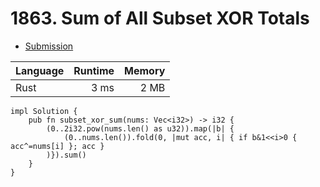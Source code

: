 # 1863. Sum of All Subset XOR Totals
- [Submission](https://leetcode.com/submissions/detail/1263306592/)

| Language | Runtime | Memory |
| :-       |       -:|      -:|
| Rust | 3 ms | 2 MB |
```
impl Solution {
    pub fn subset_xor_sum(nums: Vec<i32>) -> i32 {
        (0..2i32.pow(nums.len() as u32)).map(|b| {
            (0..nums.len()).fold(0, |mut acc, i| { if b&1<<i>0 { acc^=nums[i] }; acc }
        )}).sum()
    }
}
```
